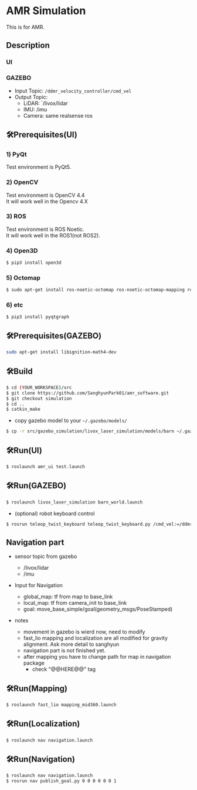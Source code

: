 # AMR Simulation
This is for AMR.

## Description
### UI
### GAZEBO
- Input Topic: `/ddmr_velocity_controller/cmd_vel`
- Output Topic: 
    - LiDAR: `/livox/lidar
    - IMU: /imu
    - Camera: same realsense ros

## 🛠️Prerequisites(UI)
### 1) PyQt
Test environment is PyQt5.

### 2) OpenCV
Test environment is OpenCV 4.4  
It will work well in the Opencv 4.X

### 3) ROS
Test environment is ROS Noetic.  
It will work well in the ROS1(not ROS2).  

### 4) Open3D
```bash
$ pip3 install open3d
```

### 5) Octomap
```bash
$ sudo apt-get install ros-noetic-octomap ros-noetic-octomap-mapping ros-noetic-octomap-msgs ros-noetic-octomap-ros ros-noetic-octomap-rviz-plugins ros-noetic-octomap-server
```  

### 6) etc
```
$ pip3 install pyqtgraph
```

## 🛠️Prerequisites(GAZEBO)
```bash
sudo apt-get install libignition-math4-dev
```

## 🛠️Build
```bash
$ cd (YOUR_WORKSPACE)/src
$ git clone https://github.com/SanghyunPark01/amr_software.git
$ git checkout simulation
$ cd ..
$ catkin_make
```  

- copy gazebo model to your `~/.gazebo/models/`
```bash
$ cp -r src/gazebo_simulation/livox_laser_simulation/models/barn ~/.gazebo/models/
```

## 🛠️Run(UI)
```bash
$ roslaunch amr_ui test.launch
```
## 🛠️Run(GAZEBO)
```bash
$ roslaunch livox_laser_simulation barn_world.launch
```
- (optional) robot keyboard control
```bash
$ rosrun teleop_twist_keyboard teleop_twist_keyboard.py /cmd_vel:=/ddmr_velocity_controller/cmd_vel
```


## Navigation part
- sensor topic from gazebo
    - /livox/lidar
    - /imu

- Input for Navigation
    - global_map: tf from map to base_link
    - local_map: tf from camera_init to base_link
    - goal: move_base_simple/goal(geometry_msgs/PoseStamped)

- notes
    - movement in gazebo is wierd now, need to modify
    - fast_lio mapping and localization are all modified for gravity alignment. Ask more detail to sanghyun
    - navigation part is not finished yet. 
    - after mapping you have to change path for map in navigation package
        - check "@@HERE@@" tag

## 🛠️Run(Mapping)

```bash
$ roslaunch fast_lio mapping_mid360.launch
```

## 🛠️Run(Localization)

```bash
$ roslaunch nav navigation.launch
```


## 🛠️Run(Navigation)

```bash
$ roslaunch nav navigation.launch
$ rosrun nav publish_goal.py 0 0 0 0 0 0 1
```
